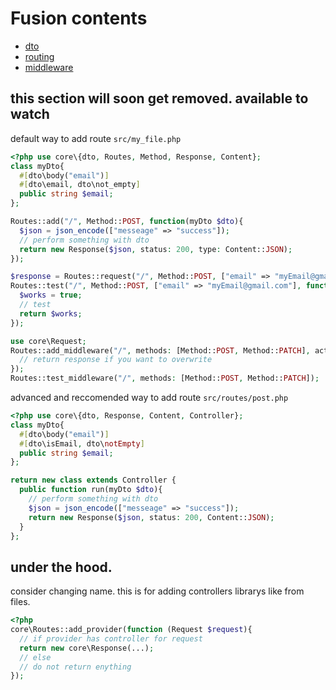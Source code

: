 # Fusion contents
- [dto](./dto/README.md)
- [routing](./controller/README.md)
- [middleware](./middleware/README.md)


























## this section will soon get removed. available to watch

default way to add route
`src/my_file.php`
```php
<?php use core\{dto, Routes, Method, Response, Content};
class myDto{
  #[dto\body("email")]
  #[dto\email, dto\not_empty]
  public string $email;
};

Routes::add("/", Method::POST, function(myDto $dto){
  $json = json_encode(["messeage" => "success"]);
  // perform something with dto
  return new Response($json, status: 200, type: Content::JSON);
});

$response = Routes::request("/", Method::POST, ["email" => "myEmail@gmail.com"]); // this is idea how use controller later (to remove)
Routes::test("/", Method::POST, ["email" => "myEmail@gmail.com"], function($response){
  $works = true;
  // test
  return $works;
});

use core\Request;
Routes::add_middleware("/", methods: [Method::POST, Method::PATCH], action: function(myDto $request){
  // return response if you want to overwrite
});
Routes::test_middleware("/", methods: [Method::POST, Method::PATCH]);
```

advanced and reccomended way to add route
`src/routes/post.php`
```php
<?php use core\{dto, Response, Content, Controller};
class myDto{
  #[dto\body("email")]
  #[dto\isEmail, dto\notEmpty]
  public string $email;
};

return new class extends Controller {
  public function run(myDto $dto){
    // perform something with dto
    $json = json_encode(["messeage" => "success"]);
    return new Response($json, status: 200, Content::JSON);
  }
};
```

## under the hood.
consider changing name. this is for adding controllers librarys like from files.
```php
<?php
core\Routes::add_provider(function (Request $request){
  // if provider has controller for request 
  return new core\Response(...);
  // else
  // do not return enything
});
```
